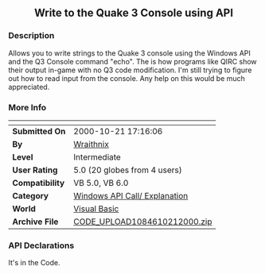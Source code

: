 ﻿<div align="center">

## Write to the Quake 3 Console using API


</div>

### Description

Allows you to write strings to the Quake 3 console using the Windows API and the Q3 Console command "echo". The is how programs like QIRC show their output in-game with no Q3 code modification. I'm still trying to figure out how to read input from the console. Any help on this would be much appreciated.
 
### More Info
 


<span>             |<span>
---                |---
**Submitted On**   |2000-10-21 17:16:06
**By**             |[Wraithnix](https://github.com/Planet-Source-Code/PSCIndex/blob/master/ByAuthor/wraithnix.md)
**Level**          |Intermediate
**User Rating**    |5.0 (20 globes from 4 users)
**Compatibility**  |VB 5\.0, VB 6\.0
**Category**       |[Windows API Call/ Explanation](https://github.com/Planet-Source-Code/PSCIndex/blob/master/ByCategory/windows-api-call-explanation__1-39.md)
**World**          |[Visual Basic](https://github.com/Planet-Source-Code/PSCIndex/blob/master/ByWorld/visual-basic.md)
**Archive File**   |[CODE\_UPLOAD1084610212000\.zip](https://github.com/Planet-Source-Code/wraithnix-write-to-the-quake-3-console-using-api__1-12209/archive/master.zip)

### API Declarations

It's in the Code.





